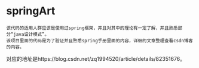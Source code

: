 # springArt
    该代码的适用人群应该是使用过spring框架，并且对其中的理论有一定了解，并且熟悉部分“java设计模式”。
    该项目里面的代码是为了验证并且熟悉spring手册里面的内容，详细的文章整理查看csdn博客的内容。
对应的地址是https://blog.csdn.net/zq1994520/article/details/82351676。
